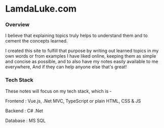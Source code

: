 # LamdaLuke.com

### Overview
I believe that explaining topics truly helps to understand them and to cement the concepts learned.

I created this site to fulfill that purpose by writing out learned topics in my own words or from examples
I have liked online, keeping them as simple and concise as possible, and to also have my notes easily available
to me everywhere, And if they can help anyone else that's great!

### Tech Stack
These notes will focus on my tech stack, which is -

Frontend
: Vue.js, .Net MVC, TypeScript or plain HTML, CSS & JS  

Backend
: C# .Net  

Database
: MS SQL